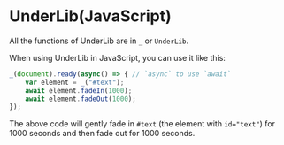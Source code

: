 # UnderLib(JavaScript)
All the functions of UnderLib are in `_` or `UnderLib`.

When using UnderLib in JavaScript, you can use it like this:
```javascript
_(document).ready(async() => { // `async` to use `await`
    var element = _("#text");
    await element.fadeIn(1000);
    await element.fadeOut(1000);
});
```
The above code will gently fade in `#text` (the element with `id="text"`) for 1000 seconds and then fade out for 1000 seconds.

